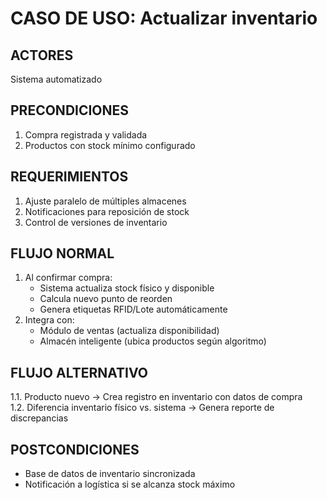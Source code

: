 # CASO DE USO: Actualizar inventario  

## ACTORES 
Sistema automatizado  

## PRECONDICIONES  
1. Compra registrada y validada  
2. Productos con stock mínimo configurado  

## REQUERIMIENTOS 
1. Ajuste paralelo de múltiples almacenes  
2. Notificaciones para reposición de stock  
3. Control de versiones de inventario  

## FLUJO NORMAL  
1. Al confirmar compra:  
   - Sistema actualiza stock físico y disponible  
   - Calcula nuevo punto de reorden  
   - Genera etiquetas RFID/Lote automáticamente  
2. Integra con:  
   - Módulo de ventas (actualiza disponibilidad)  
   - Almacén inteligente (ubica productos según algoritmo)  

## FLUJO ALTERNATIVO  
1.1. Producto nuevo → Crea registro en inventario con datos de compra  
1.2. Diferencia inventario físico vs. sistema → Genera reporte de discrepancias  

## POSTCONDICIONES 
- Base de datos de inventario sincronizada  
- Notificación a logística si se alcanza stock máximo  
